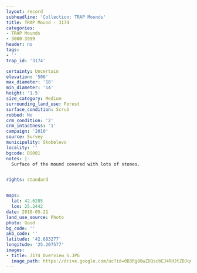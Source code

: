 ```yaml
---
layout: record
subheadline: 'Collection: TRAP Mounds'
title: TRAP Mound - 3174
categories:
- TRAP Mounds
- 3000-3999
header: no
tags:
- ''
trap_id: '3174'

certainty: Uncertain
elevation: '506'
max_diameter: '18'
min_diameter: '14'
height: '1.5'
size_category: Medium
surrounding_land_use: Forest
surface_condition: Scrub
robbed: No
crm_condition: '2'
crm_intactness: '1'
campaign: '2010'
source: Survey
municipality: Skobelevo
locality: ''
bgcode: DS001
notes: |-
  Surface of the mound covered with lots of stones.


rights: standard


maps:
  lat: 42.6285
  lon: 25.2442
date: 2018-05-21
land_use_source: Photo
photo: Good
bg_code: ''
akb_code: ''
latitude: '42.683277'
longitude: '25.207577'
images:
- title: 3174_Overview_S.JPG
  image_path: https://drive.google.com/uc?id=0B3Rg88wZDQscbEJ4RHJtZDJqd0E
---
```

